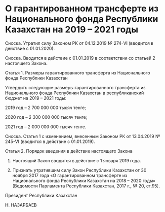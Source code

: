 # О гарантированном трансферте из Национального фонда Республики Казахстан на 2019 – 2021 годы

Сноска. Утратил силу Законом РК от 04.12.2019 № 274-VІ (вводится в действие с 01.01.2020).

Сноска. Вводится в действие с 01.01.2019 в соответствии со статьей 2 настоящего Закона.

Статья 1. Размеры гарантированного трансферта из Национального фонда Республики Казахстан

Утвердить следующие размеры гарантированного трансферта из Национального фонда Республики Казахстан в республиканский бюджет на 2019 – 2021 годы:

2019 год – 2 700 000 000 тысяч тенге;

2020 год – 2 300 000 000 тысяч тенге;

2021 год – 2 000 000 000 тысяч тенге.

Сноска. Статья 1 с изменением, внесенным Законом РК от 13.04.2019 № 245-VІ (вводится в действие с 01.01.2019).

Статья 2. Порядок введения в действие настоящего Закона

1. Настоящий Закон вводится в действие с 1 января 2019 года.

2. Признать утратившим силу Закон Республики Казахстан от 30 ноября 2017 года «О гарантированном трансферте из Национального фонда Республики Казахстан на 2018 – 2020 годы» (Ведомости Парламента Республики Казахстан, 2017 г., № 20, ст.95).

Президент Республики Казахстан

Н. НАЗАРБАЕВ

